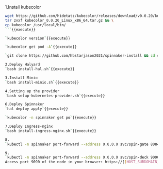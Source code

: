 1.Install kubecolor  
```bash
wget https://github.com/hidetatz/kubecolor/releases/download/v0.0.20/kubecolor_0.0.20_Linux_x86_64.tar.gz && \
tar zvxf kubecolor_0.0.20_Linux_x86_64.tar.gz && \
cp kubecolor /usr/local/bin/
```{{execute}}    

`kubecolor version`{{execute}}  

`kubecolor get pod -A`{{execute}}   

`git clone https://github.com/hbstarjason2021/spinnaker-install && cd spinnaker-install`{{execute}}   

2.Deploy Halyard     
`bash install-hal.sh`{{execute}}

3.Install Minio     
`bash install-minio.sh`{{execute}}

4.Setting up the provider   
`bash setup-kubernetes-provider.sh`{{execute}}

6.Deploy Spinnaker    
`hal deploy apply`{{execute}}  

`kubecolor -n spinnaker get po`{{execute}}  

7.Deploy Ingress-nginx     
`bash install-ingress-nginx.sh`{{execute}}  

8.   
`kubectl -n spinnaker port-forward --address 0.0.0.0 svc/spin-gate 8084:8084`{{execute}}  

9.  
`kubectl -n spinnaker port-forward --address 0.0.0.0 svc/spin-deck 9090:9090`{{execute}}  
Access port 9090 of the node in your browser: https://[[HOST_SUBDOMAIN]]-9090-[[KATACODA_HOST]].environments.katacoda.com/
